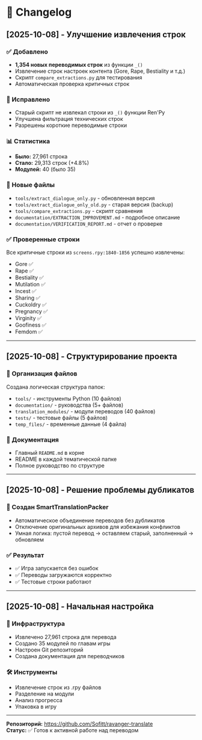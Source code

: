 # 📝 Changelog

## [2025-10-08] - Улучшение извлечения строк

### ✅ Добавлено
- **1,354 новых переводимых строк** из функции `_()`
- Извлечение строк настроек контента (Gore, Rape, Bestiality и т.д.)
- Скрипт `compare_extractions.py` для тестирования
- Автоматическая проверка критичных строк

### 🔧 Исправлено
- Старый скрипт не извлекал строки из `_()` функции Ren'Py
- Улучшена фильтрация технических строк
- Разрешены короткие переводимые строки

### 📊 Статистика
- **Было:** 27,961 строка
- **Стало:** 29,313 строк (+4.8%)
- **Модулей:** 40 (было 35)

### 📁 Новые файлы
- `tools/extract_dialogue_only.py` - обновленная версия
- `tools/extract_dialogue_only_old.py` - старая версия (backup)
- `tools/compare_extractions.py` - скрипт сравнения
- `documentation/EXTRACTION_IMPROVEMENT.md` - подробное описание
- `documentation/VERIFICATION_REPORT.md` - отчет о проверке

### ✅ Проверенные строки
Все критичные строки из `screens.rpy:1840-1856` успешно извлечены:
- Gore ✅
- Rape ✅
- Bestiality ✅
- Mutilation ✅
- Incest ✅
- Sharing ✅
- Cuckoldry ✅
- Pregnancy ✅
- Virginity ✅
- Goofiness ✅
- Femdom ✅

---

## [2025-10-08] - Структурирование проекта

### 📁 Организация файлов
Создана логическая структура папок:
- `tools/` - инструменты Python (10 файлов)
- `documentation/` - руководства (5+ файлов)
- `translation_modules/` - модули переводов (40 файлов)
- `tests/` - тестовые файлы (5 файлов)
- `temp_files/` - временные данные (4 файла)

### 📄 Документация
- Главный `README.md` в корне
- README в каждой тематической папке
- Полное руководство по структуре

---

## [2025-10-08] - Решение проблемы дубликатов

### 🔧 Создан SmartTranslationPacker
- Автоматическое объединение переводов без дубликатов
- Отключение оригинальных архивов для избежания конфликтов
- Умная логика: пустой перевод → оставляем старый, заполненный → обновляем

### ✅ Результат
- ✅ Игра запускается без ошибок
- ✅ Переводы загружаются корректно
- ✅ Тестовые строки работают

---

## [2025-10-08] - Начальная настройка

### 🎯 Инфраструктура
- Извлечено 27,961 строка для перевода
- Создано 35 модулей по главам игры
- Настроен Git репозиторий
- Создана документация для переводчиков

### 🛠️ Инструменты
- Извлечение строк из .rpy файлов
- Разделение на модули
- Анализ прогресса
- Упаковка в игру

---

**Репозиторий:** https://github.com/Sofitt/ravanger-translate  
**Статус:** ✅ Готов к активной работе над переводом
